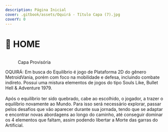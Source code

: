 ```yaml
---
description: Página Inicial
cover: .gitbook/assets/Oquirá - Título Capa (7).jpg
coverY: 0
---
```


# 🌳 HOME

<figure><img src=".gitbook/assets/Capa Provisória.jpg" alt=""><figcaption><p>Capa Provisória</p></figcaption></figure>



OQUIRÁ: Em busca do Equilíbrio é jogo de Plataforma 2D do gênero MetroidVania, porém com foco na mobilidade e defesa, incluindo combate indireto. Possui uma mistura elementos de jogos do tipo Souls Like, Bullet Hell & Adventure 1979. \
\
Após o equilíbrio ter sido quebrado, cabe ao escolhido, o jogador, a trazer o equilíbrio novamente ao Mundo. Para isso será necessário explorar, passar pelos desafios que vão aparecer durante sua jornada, tendo que se adaptar e encontrar novas abordagens ao longo do caminho, até conseguir dominar os 4 elementos que faltam, assim podendo libertar a Morte das garras do Artificial.


